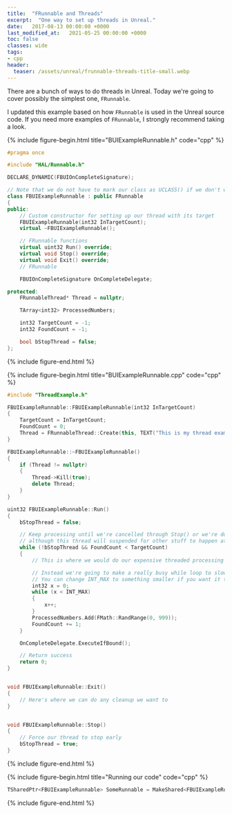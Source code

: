 ```yaml
---
title:  "FRunnable and Threads"
excerpt:  "One way to set up threads in Unreal."
date:   2017-08-13 00:00:00 +0000
last_modified_at:   2021-05-25 00:00:00 +0000
toc: false
classes: wide
tags:
- cpp
header:
  teaser: /assets/unreal/frunnable-threads-title-small.webp
---
```


There are a bunch of ways to do threads in Unreal. Today we're going to cover
possibly the simplest one, `FRunnable`.

I updated this example based on how `FRunnable` is used in the Unreal source code.
If you need more examples of `FRunnable`, I strongly recommend taking a look.

{%
include figure-begin.html
title="BUIExampleRunnable.h"
code="cpp"
%}
```cpp
#pragma once

#include "HAL/Runnable.h"

DECLARE_DYNAMIC(FBUIOnCompleteSignature);

// Note that we do not have to mark our class as UCLASS() if we don't want to
class FBUIExampleRunnable : public FRunnable
{
public:
	// Custom constructor for setting up our thread with its target
	FBUIExampleRunnable(int32 InTargetCount);
	virtual ~FBUIExampleRunnable();

	// FRunnable functions
	virtual uint32 Run() override;
	virtual void Stop() override;
	virtual void Exit() override;
	// FRunnable

	FBUIOnCompleteSignature OnCompleteDelegate;

protected:
	FRunnableThread* Thread = nullptr;

	TArray<int32> ProcessedNumbers;

	int32 TargetCount = -1;
	int32 FoundCount = -1;

	bool bStopThread = false;
};
```
{%
include figure-end.html
%}


{%
include figure-begin.html
title="BUIExampleRunnable.cpp"
code="cpp"
%}

```cpp
#include "ThreadExample.h"

FBUIExampleRunnable::FBUIExampleRunnable(int32 InTargetCount)
{
	TargetCount = InTargetCount;
	FoundCount = 0;
	Thread = FRunnableThread::Create(this, TEXT("This is my thread example"));
}

FBUIExampleRunnable::~FBUIExampleRunnable()
{
	if (Thread != nullptr)
	{
		Thread->Kill(true);
		delete Thread;
	}
}

uint32 FBUIExampleRunnable::Run()
{
	bStopThread = false;

	// Keep processing until we're cancelled through Stop() or we're done,
	// although this thread will suspended for other stuff to happen at the same time
	while (!bStopThread && FoundCount < TargetCount)
	{
		// This is where we would do our expensive threaded processing

		// Instead we're going to make a really busy while loop to slow down processing
		// You can change INT_MAX to something smaller if you want it to run faster
		int32 x = 0;
		while (x < INT_MAX)
		{
			x++;
		}
		ProcessedNumbers.Add(FMath::RandRange(0, 999));
		FoundCount += 1;
	}

	OnCompleteDelegate.ExecuteIfBound();

	// Return success
	return 0;
}


void FBUIExampleRunnable::Exit()
{
	// Here's where we can do any cleanup we want to 
}


void FBUIExampleRunnable::Stop()
{
	// Force our thread to stop early
	bStopThread = true;
}

```
{%
include figure-end.html
%}



{%
include figure-begin.html
title="Running our code"
code="cpp"
%}
```cpp
TSharedPtr<FBUIExampleRunnable> SomeRunnable = MakeShared<FBUIExampleRunnable>(10);
```
{%
include figure-end.html
%}
